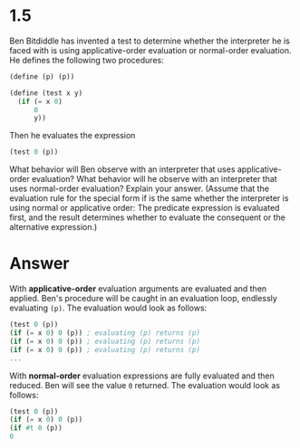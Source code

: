 # 1.5

Ben Bitdiddle has invented a test to determine whether the interpreter he is faced with is using applicative-order evaluation or normal-order evaluation. He defines the following two procedures:

```scheme
(define (p) (p))

(define (test x y)
  (if (= x 0)
      0
      y))
```

Then he evaluates the expression

```scheme
(test 0 (p))
```

What behavior will Ben observe with an interpreter that uses applicative-order evaluation? What behavior will he observe with an interpreter that uses normal-order evaluation? Explain your answer. (Assume that the evaluation rule for the special form if is the same whether the interpreter is using normal or applicative order: The predicate expression is evaluated first, and the result determines whether to evaluate the consequent or the alternative expression.)

# Answer

With **applicative-order** evaluation arguments are evaluated and then applied.
Ben's procedure will be caught in an evaluation loop, endlessly evaluating `(p)`. The evaluation would look as follows:

```scheme
(test 0 (p))
(if (= x 0) 0 (p)) ; evaluating (p) returns (p)
(if (= x 0) 0 (p)) ; evaluating (p) returns (p)
(if (= x 0) 0 (p)) ; evaluating (p) returns (p)
...
```

With **normal-order** evaluation expressions are fully evaluated and then reduced. Ben will see the value `0` returned. The evaluation would look as follows:

```scheme
(test 0 (p))
(if (= x 0) 0 (p))
(if #t 0 (p))
0
```
